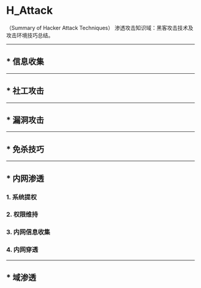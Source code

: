 # H_Attack
  （Summary of Hacker Attack Techniques）
  渗透攻击知识域：黑客攻击技术及攻击环境技巧总结。

---
## * 信息收集
---
## * 社工攻击
---
## * 漏洞攻击
---
## * 免杀技巧
---
## * 内网渗透

### 1. 系统提权

### 2. 权限维持

### 3. 内网信息收集

### 4. 内网穿透
---
## * 域渗透